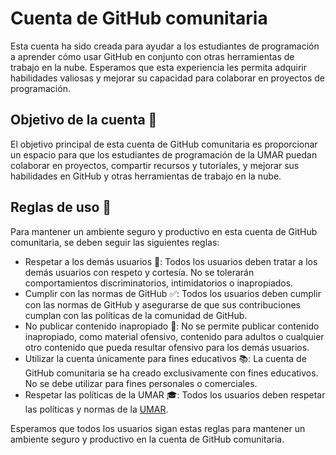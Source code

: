 # Cuenta de GitHub comunitaria

Esta cuenta ha sido creada para ayudar a los estudiantes de programación a aprender cómo usar GitHub en conjunto con otras herramientas de trabajo en la nube. Esperamos que esta experiencia les permita adquirir habilidades valiosas y mejorar su capacidad para colaborar en proyectos de programación.

## Objetivo de la cuenta 🎯

El objetivo principal de esta cuenta de GitHub comunitaria es proporcionar un espacio para que los estudiantes de programación de la UMAR puedan colaborar en proyectos, compartir recursos y tutoriales, y mejorar sus habilidades en GitHub y otras herramientas de trabajo en la nube.

## Reglas de uso 📝

Para mantener un ambiente seguro y productivo en esta cuenta de GitHub comunitaria, se deben seguir las siguientes reglas:

- Respetar a los demás usuarios 👥: Todos los usuarios deben tratar a los demás usuarios con respeto y cortesía. No se tolerarán comportamientos discriminatorios, intimidatorios o inapropiados.
- Cumplir con las normas de GitHub ✅: Todos los usuarios deben cumplir con las normas de GitHub y asegurarse de que sus contribuciones cumplan con las políticas de la comunidad de GitHub.
- No publicar contenido inapropiado 🚫: No se permite publicar contenido inapropiado, como material ofensivo, contenido para adultos o cualquier otro contenido que pueda resultar ofensivo para los demás usuarios.
- Utilizar la cuenta únicamente para fines educativos 📚: La cuenta de GitHub comunitaria se ha creado exclusivamente con fines educativos. No se debe utilizar para fines personales o comerciales.
- Respetar las políticas de la UMAR 🎓: Todos los usuarios deben respetar las políticas y normas de la [UMAR](https://www.umar.mx/web/).

Esperamos que todos los usuarios sigan estas reglas para mantener un ambiente seguro y productivo en la cuenta de GitHub comunitaria.
